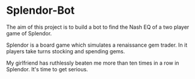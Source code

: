 # Splendor-Bot

The aim of this project is to build a bot to find the Nash EQ of a two player game of Splendor.

Splendor is a board game which simulates a renaissance gem trader. In it players take turns stocking and spending gems. 

My girlfriend has ruthlessly beaten me more than ten times in a row in Splendor. It's time to get serious. 
